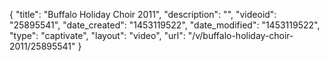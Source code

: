 {
    "title": "Buffalo Holiday Choir 2011",
    "description": "",
    "videoid": "25895541",
    "date_created": "1453119522",
    "date_modified": "1453119522",
    "type": "captivate",
    "layout": "video",
    "url": "\/v\/buffalo-holiday-choir-2011\/25895541"
}